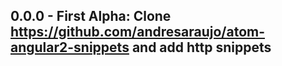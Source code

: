 ## 0.0.0 - First Alpha: Clone https://github.com/andresaraujo/atom-angular2-snippets and add http snippets

